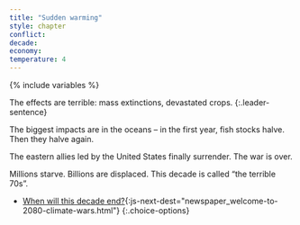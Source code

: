 ```yaml
---
title: "Sudden warming"
style: chapter
conflict: 
decade: 
economy: 
temperature: 4
---
```


{% include variables %}

The effects are terrible: mass extinctions, devastated crops. 
{:.leader-sentence}

The biggest impacts are in the oceans – in the first year, fish stocks halve. Then they halve again.

The eastern allies led by the United States finally surrender. The war is over.

Millions starve. Billions are displaced. This decade is called “the terrible 70s”.

- [When will this decade end?](part-page_2080.html){:js-next-dest="newspaper_welcome-to-2080-climate-wars.html"}
{:.choice-options}
